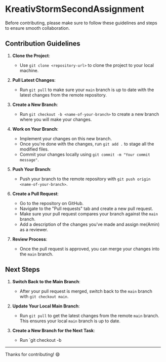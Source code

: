 # KreativStormSecondAssignment

Before contributing, please make sure to follow these guidelines and steps to ensure smooth collaboration.

## Contribution Guidelines

1. **Clone the Project**: 
   - Use `git clone <repository-url>` to clone the project to your local machine.

2. **Pull Latest Changes**:
   - Run `git pull` to make sure your `main` branch is up to date with the latest changes from the remote repository.

3. **Create a New Branch**:
   - Run `git checkout -b <name-of-your-branch>` to create a new branch where you will make your changes. 

4. **Work on Your Branch**:
   - Implement your changes on this new branch.
   -  Once you're done with the changes, run `git add .` to stage all the modified files.
   - Commit your changes locally using `git commit -m "Your commit message"`.

5. **Push Your Branch**:
   - Push your branch to the remote repository with `git push origin <name-of-your-branch>`.

6. **Create a Pull Request**:
   - Go to the repository on GitHub.
   - Navigate to the "Pull requests" tab and create a new pull request.
   - Make sure your pull request compares your branch against the `main` branch.
   - Add a description of the changes you've made and assign me(Amin) as a reviewer.

7. **Review Process**:
   - Once the pull request is approved, you can merge your changes into the `main` branch.
  
## Next Steps

1. **Switch Back to the Main Branch**:
   - After your pull request is merged, switch back to the `main` branch with `git checkout main`.

2. **Update Your Local Main Branch**:
   - Run `git pull` to get the latest changes from the remote `main` branch. This ensures your local `main` branch is up to date.

3. **Create a New Branch for the Next Task**:
   - Run `git checkout -b <new-task-branch>

---

Thanks for contributing! 😄
